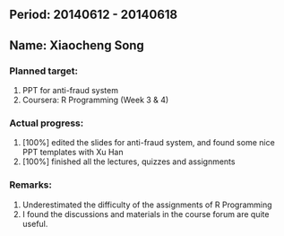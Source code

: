 ## Period: 20140612 - 20140618
## Name: Xiaocheng Song

### Planned target:
1.  PPT for anti-fraud system
2.  Coursera: R Programming (Week 3 & 4)

### Actual progress:
1.  [100%] edited the slides for anti-fraud system, and found some nice PPT templates with Xu Han
2.  [100%] finished all the lectures, quizzes and assignments

### Remarks:
1.  Underestimated the difficulty of the assignments of R Programming
2.  I found the discussions and materials in the course forum are quite useful.
